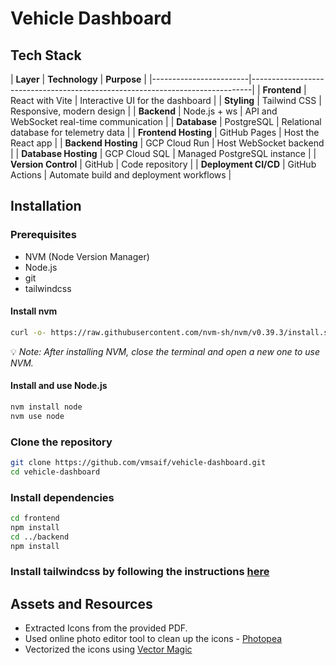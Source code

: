 # Vehicle Dashboard
## Tech Stack
| **Layer**             | **Technology**                 | **Purpose**                                  |
|------------------------|------------------------------------------------------------------------------|
| **Frontend**          | React with Vite                | Interactive UI for the dashboard             |
| **Styling**           | Tailwind CSS                   | Responsive, modern design                    |
| **Backend**           | Node.js + ws                   | API and WebSocket real-time communication    |
| **Database**          | PostgreSQL                     | Relational database for telemetry data       |
| **Frontend Hosting**  | GitHub Pages                   | Host the React app                           |
| **Backend Hosting**   | GCP Cloud Run                  | Host WebSocket backend                       |
| **Database Hosting**  | GCP Cloud SQL                  | Managed PostgreSQL instance                  |
| **Version Control**   | GitHub                         | Code repository                              |
| **Deployment CI/CD**  | GitHub Actions                 | Automate build and deployment workflows      |



<!-- Installation -->
## Installation

### Prerequisites
- NVM (Node Version Manager)
- Node.js
- git
- tailwindcss
#### Install nvm
```bash
curl -o- https://raw.githubusercontent.com/nvm-sh/nvm/v0.39.3/install.sh | bash
```
:bulb: *Note: After installing NVM, close the terminal and open a new one to use NVM.*

#### Install and use Node.js
```bash
nvm install node
nvm use node
```

### Clone the repository
```bash
git clone https://github.com/vmsaif/vehicle-dashboard.git
cd vehicle-dashboard
```

### Install dependencies
```bash
cd frontend
npm install
cd ../backend
npm install
```

### Install tailwindcss by following the instructions [here](https://tailwindcss.com/docs/guides/vite)

## Assets and Resources
- Extracted Icons from the provided PDF.
- Used online photo editor tool to clean up the icons - [Photopea](https://www.photopea.com/)
- Vectorized the icons using [Vector Magic](https://vectormagic.com/)

